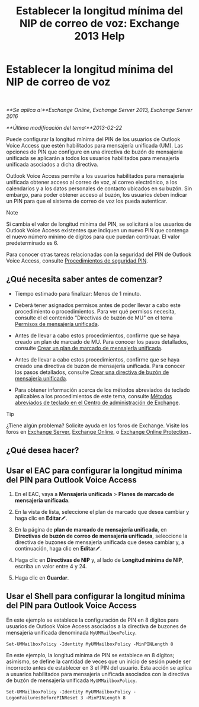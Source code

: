 ﻿---
title: 'Establecer la longitud mínima del NIP de correo de voz: Exchange 2013 Help'
TOCTitle: Establecer la longitud mínima del NIP de correo de voz
ms:assetid: b2ecab54-42e6-45af-8322-615cc1f68dd9
ms:mtpsurl: https://technet.microsoft.com/es-es/library/Bb124271(v=EXCHG.150)
ms:contentKeyID: 50556865
ms.date: 05/22/2018
mtps_version: v=EXCHG.150
ms.translationtype: MT
---

# Establecer la longitud mínima del NIP de correo de voz

 

_**Se aplica a:**Exchange Online, Exchange Server 2013, Exchange Server 2016_

_**Última modificación del tema:**2013-02-22_

Puede configurar la longitud mínima del PIN de los usuarios de Outlook Voice Access que estén habilitados para mensajería unificada (UM). Las opciones de PIN que configure en una directiva de buzón de mensajería unificada se aplicarán a todos los usuarios habilitados para mensajería unificada asociados a dicha directiva.

Outlook Voice Access permite a los usuarios habilitados para mensajería unificada obtener acceso al correo de voz, al correo electrónico, a los calendarios y a los datos personales de contacto ubicados en su buzón. Sin embargo, para poder obtener acceso al buzón, los usuarios deben indicar un PIN para que el sistema de correo de voz los pueda autenticar.


> [!NOTE]
> Si cambia el valor de longitud mínima del PIN, se solicitará a los usuarios de Outlook Voice Access existentes que indiquen un nuevo PIN que contenga el nuevo número mínimo de dígitos para que puedan continuar. El valor predeterminado es 6.



Para conocer otras tareas relacionadas con la seguridad del PIN de Outlook Voice Access, consulte [Procedimientos de seguridad PIN](pin-security-procedures-exchange-2013-help.md).

## ¿Qué necesita saber antes de comenzar?

  - Tiempo estimado para finalizar: Menos de 1 minuto.

  - Deberá tener asignados permisos antes de poder llevar a cabo este procedimiento o procedimientos. Para ver qué permisos necesita, consulte el el contenido "Directivas de buzón de MU" en el tema [Permisos de mensajería unificada](unified-messaging-permissions-exchange-2013-help.md).

  - Antes de llevar a cabo estos procedimientos, confirme que se haya creado un plan de marcado de MU. Para conocer los pasos detallados, consulte [Crear un plan de marcado de mensajería unificada](create-a-um-dial-plan-exchange-2013-help.md).

  - Antes de llevar a cabo estos procedimientos, confirme que se haya creado una directiva de buzón de mensajería unificada. Para conocer los pasos detallados, consulte [Crear una directiva de buzón de mensajería unificada](create-a-um-mailbox-policy-exchange-2013-help.md).

  - Para obtener información acerca de los métodos abreviados de teclado aplicables a los procedimientos de este tema, consulte [Métodos abreviados de teclado en el Centro de administración de Exchange](keyboard-shortcuts-in-the-exchange-admin-center-exchange-online-protection-help.md).


> [!TIP]
> ¿Tiene algún problema? Solicite ayuda en los foros de Exchange. Visite los foros en <A href="https://go.microsoft.com/fwlink/p/?linkid=60612">Exchange Server</A>, <A href="https://go.microsoft.com/fwlink/p/?linkid=267542">Exchange Online</A>, o <A href="https://go.microsoft.com/fwlink/p/?linkid=285351">Exchange Online Protection</A>..



## ¿Qué desea hacer?

## Usar el EAC para configurar la longitud mínima del PIN para Outlook Voice Access

1.  En el EAC, vaya a **Mensajería unificada** \> **Planes de marcado de mensajería unificada**.

2.  En la vista de lista, seleccione el plan de marcado que desea cambiar y haga clic en **Editar**![Icono Editar](images/Bb124582.6f53ccb2-1f13-4c02-bea0-30690e6ea71d(EXCHG.150).gif "Icono Editar").

3.  En la página de **plan de marcado de mensajería unificada**, en **Directivas de buzón de correo de mensajería unificada**, seleccione la directiva de buzones de mensajería unificada que desea cambiar y, a continuación, haga clic en **Editar**![Icono Editar](images/Bb124582.6f53ccb2-1f13-4c02-bea0-30690e6ea71d(EXCHG.150).gif "Icono Editar").

4.  Haga clic en **Directivas de NIP** y, al lado de **Longitud mínima de NIP**, escriba un valor entre 4 y 24.

5.  Haga clic en **Guardar**.

## Usar el Shell para configurar la longitud mínima del PIN para Outlook Voice Access

En este ejemplo se establece la configuración de PIN en 8 dígitos para usuarios de Outlook Voice Access asociados a la directiva de buzones de mensajería unificada denominada `MyUMMailboxPolicy`.

    Set-UMMailboxPolicy -Identity MyUMMailboxPolicy -MinPINLength 8

En este ejemplo, la longitud mínima de PIN se establece en 8 dígitos; asimismo, se define la cantidad de veces que un inicio de sesión puede ser incorrecto antes de establecer en 3 el PIN del usuario. Esta acción se aplica a usuarios habilitados para mensajería unificada asociados con la directiva de buzón de mensajería unificada `MyUMMailboxPolicy`.

    Set-UMMailboxPolicy -Identity MyUMMailboxPolicy -LogonFailuresBeforePINReset 3 -MinPINLength 8

